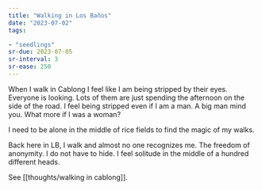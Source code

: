 ```yaml
---
title: "Walking in Los Baños"
date: "2023-07-02"
tags:

- "seedlings"
sr-due: 2023-07-05
sr-interval: 3
sr-ease: 250
---
```


When I walk in Cablong I feel like I am being stripped by their eyes. Everyone is looking. Lots of them are just spending the afternoon on the side of the road. I feel being stripped even if I am a man. A big man mind you. What more if I was a woman?

I need to be alone in the middle of rice fields to find the magic of my walks.

Back here in LB, I walk and almost no one recognizes me. The freedom of anonymity. I do not have to hide. I feel solitude in the middle of a hundred different heads.

See [[thoughts/walking in cablong]].
